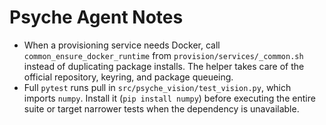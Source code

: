 # Psyche Agent Notes

- When a provisioning service needs Docker, call `common_ensure_docker_runtime`
  from `provision/services/_common.sh` instead of duplicating package installs.
  The helper takes care of the official repository, keyring, and package queueing.
- Full `pytest` runs pull in `src/psyche_vision/test_vision.py`, which imports
  `numpy`. Install it (`pip install numpy`) before executing the entire suite or
  target narrower tests when the dependency is unavailable.
